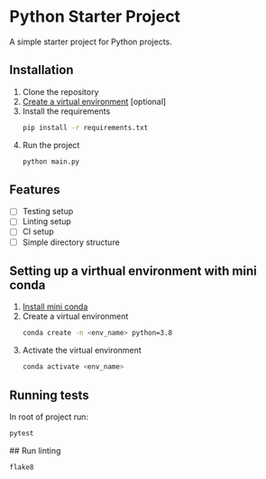 # Python Starter Project
A simple starter project for Python projects.

## Installation
1. Clone the repository
2. [Create a virtual environment](#setting-up-a-virthual-environment-with-mini-conda) [optional]
3. Install the requirements
    ```bash
    pip install -r requirements.txt
    ```
4. Run the project
    ```bash
    python main.py
    ```

## Features
- [ ] Testing setup 
- [ ] Linting setup
- [ ] CI setup
- [ ] Simple directory structure

## Setting up a virthual environment with mini conda
1. [Install mini conda](https://docs.conda.io/en/latest/miniconda.html)
2. Create a virtual environment
    ```bash
    conda create -n <env_name> python=3.8
    ```
3. Activate the virtual environment
    ```bash
    conda activate <env_name>
    ```

## Running tests
In root of project run:
```bash
pytest
```

## Run linting
```bash
flake8
```

